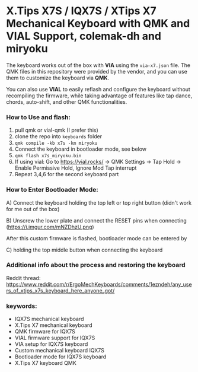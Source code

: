 # X.Tips X7S / IQX7S / XTips X7 Mechanical Keyboard with QMK and VIAL Support, colemak-dh and miryoku

The keyboard works out of the box with **VIA** using the `via-x7.json` file. The QMK files in this repository were provided by the vendor, and you can use them to customize the keyboard via **QMK**.

You can also use **VIAL** to easily reflash and configure the keyboard without recompiling the firmware, while taking advantage of features like tap dance, chords, auto-shift, and other QMK functionalities.

### How to Use and flash:
1. pull qmk or vial-qmk (I prefer this)
2. clone the repo into `keyboards` folder
3. `qmk compile -kb x7s -km miryoku`
4. Connect the keyboard in bootloader mode, see below
5. `qmk flash x7s_miryoku.bin`
6. If using vial: Go to https://vial.rocks/ -> QMK Settings -> Tap Hold -> Enable Permissive Hold, Ignore Mod Tap interrupt
7. Repeat 3,4,6 for the second keyboard part

### How to Enter Bootloader Mode:

A) Connect the keyboard holding the top left or top right button (didn't work for me out of the box)

B) Unscrew the lower plate and connect the RESET pins when connecting (https://i.imgur.com/mNZDhzU.png)


After this custom firmware is flashed, bootloader mode can be entered by 

C) holding the top middle button when connecting the keyboard

### Additional info about the process and restoring the keyboard
Reddit thread: https://www.reddit.com/r/ErgoMechKeyboards/comments/1ezndeh/any_users_of_xtips_x7s_keyboard_here_anyone_got/

### keywords:
- IQX7S mechanical keyboard
- X.Tips X7 mechanical keyboard
- QMK firmware for IQX7S
- VIAL firmware support for IQX7S
- VIA setup for IQX7S keyboard
- Custom mechanical keyboard IQX7S
- Bootloader mode for IQX7S keyboard
- X.Tips X7 keyboard QMK
